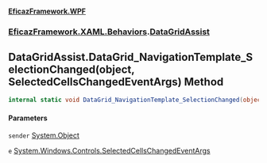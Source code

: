 #### [EficazFramework.WPF](EficazFrameworkWPF.md 'EficazFramework WPF')
### [EficazFramework.XAML.Behaviors](EficazFrameworkWPF.md#EficazFramework.XAML.Behaviors 'EficazFramework.XAML.Behaviors').[DataGridAssist](EficazFramework.XAML.Behaviors/DataGridAssist.md 'EficazFramework.XAML.Behaviors.DataGridAssist')

## DataGridAssist.DataGrid_NavigationTemplate_SelectionChanged(object, SelectedCellsChangedEventArgs) Method

```csharp
internal static void DataGrid_NavigationTemplate_SelectionChanged(object sender, System.Windows.Controls.SelectedCellsChangedEventArgs e);
```
#### Parameters

<a name='EficazFramework.XAML.Behaviors.DataGridAssist.DataGrid_NavigationTemplate_SelectionChanged(object,System.Windows.Controls.SelectedCellsChangedEventArgs).sender'></a>

`sender` [System.Object](https://docs.microsoft.com/en-us/dotnet/api/System.Object 'System.Object')

<a name='EficazFramework.XAML.Behaviors.DataGridAssist.DataGrid_NavigationTemplate_SelectionChanged(object,System.Windows.Controls.SelectedCellsChangedEventArgs).e'></a>

`e` [System.Windows.Controls.SelectedCellsChangedEventArgs](https://docs.microsoft.com/en-us/dotnet/api/System.Windows.Controls.SelectedCellsChangedEventArgs 'System.Windows.Controls.SelectedCellsChangedEventArgs')